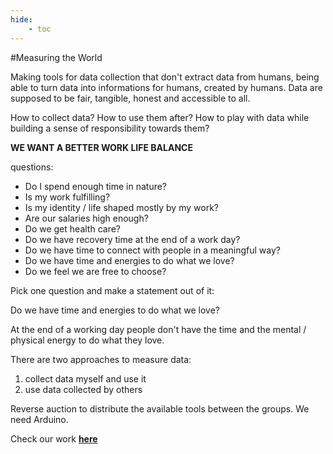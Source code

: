 ```yaml
---
hide:
    - toc
---
```




#Measuring the World

Making tools for data collection that don't extract data from humans, being able to turn data into informations for humans, created by humans.
Data are supposed to be fair, tangible, honest and accessible to all.

How to collect data? How to use them after? How to play with data while building a sense of responsibility towards them?



**WE WANT A BETTER WORK LIFE BALANCE**

questions:
- Do I spend enough time in nature?
- Is my work fulfilling?
- Is my identity / life shaped mostly by my work?
- Are our salaries high enough?
- Do we get health care?
- Do we have recovery time at the end of a work day?
- Do we have time to connect with people in a meaningful way?
- Do we have time and energies to do what we love?
- Do we feel we are free to choose?


Pick one question and make a statement out of it:

Do we have time and energies to do what we love?

At the end of a working day people don't have the time and the mental / physical energy to do what they love.


There are two approaches to measure data:
1. collect data myself and use it
2. use data collected by others


Reverse auction to distribute the available tools between the groups. We need Arduino.


Check our work **[here](https://hackmd.io/wLNUaeyyR32BA8rWh7lFUg?both#First-experiments)**
